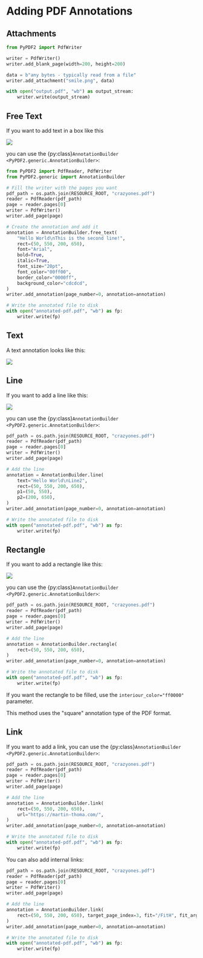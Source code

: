 # Adding PDF Annotations

## Attachments

```python
from PyPDF2 import PdfWriter

writer = PdfWriter()
writer.add_blank_page(width=200, height=200)

data = b"any bytes - typically read from a file"
writer.add_attachment("smile.png", data)

with open("output.pdf", "wb") as output_stream:
    writer.write(output_stream)
```


## Free Text

If you want to add text in a box like this

![](free-text-annotation.png)

you can use the {py:class}`AnnotationBuilder <PyPDF2.generic.AnnotationBuilder>`:

```python
from PyPDF2 import PdfReader, PdfWriter
from PyPDF2.generic import AnnotationBuilder

# Fill the writer with the pages you want
pdf_path = os.path.join(RESOURCE_ROOT, "crazyones.pdf")
reader = PdfReader(pdf_path)
page = reader.pages[0]
writer = PdfWriter()
writer.add_page(page)

# Create the annotation and add it
annotation = AnnotationBuilder.free_text(
    "Hello World\nThis is the second line!",
    rect=(50, 550, 200, 650),
    font="Arial",
    bold=True,
    italic=True,
    font_size="20pt",
    font_color="00ff00",
    border_color="0000ff",
    background_color="cdcdcd",
)
writer.add_annotation(page_number=0, annotation=annotation)

# Write the annotated file to disk
with open("annotated-pdf.pdf", "wb") as fp:
    writer.write(fp)
```

## Text

A text annotation looks like this:

![](text-annotation.png)

## Line

If you want to add a line like this:

![](annotation-line.png)

you can use the {py:class}`AnnotationBuilder <PyPDF2.generic.AnnotationBuilder>`:

```python
pdf_path = os.path.join(RESOURCE_ROOT, "crazyones.pdf")
reader = PdfReader(pdf_path)
page = reader.pages[0]
writer = PdfWriter()
writer.add_page(page)

# Add the line
annotation = AnnotationBuilder.line(
    text="Hello World\nLine2",
    rect=(50, 550, 200, 650),
    p1=(50, 550),
    p2=(200, 650),
)
writer.add_annotation(page_number=0, annotation=annotation)

# Write the annotated file to disk
with open("annotated-pdf.pdf", "wb") as fp:
    writer.write(fp)
```

## Rectangle

If you want to add a rectangle like this:

![](annotation-square.png)

you can use the {py:class}`AnnotationBuilder <PyPDF2.generic.AnnotationBuilder>`:

```python
pdf_path = os.path.join(RESOURCE_ROOT, "crazyones.pdf")
reader = PdfReader(pdf_path)
page = reader.pages[0]
writer = PdfWriter()
writer.add_page(page)

# Add the line
annotation = AnnotationBuilder.rectangle(
    rect=(50, 550, 200, 650),
)
writer.add_annotation(page_number=0, annotation=annotation)

# Write the annotated file to disk
with open("annotated-pdf.pdf", "wb") as fp:
    writer.write(fp)
```

If you want the rectangle to be filled, use the `interiour_color="ff0000"` parameter.

This method uses the "square" annotation type of the PDF format.

## Link

If you want to add a link, you can use
the {py:class}`AnnotationBuilder <PyPDF2.generic.AnnotationBuilder>`:

```python
pdf_path = os.path.join(RESOURCE_ROOT, "crazyones.pdf")
reader = PdfReader(pdf_path)
page = reader.pages[0]
writer = PdfWriter()
writer.add_page(page)

# Add the line
annotation = AnnotationBuilder.link(
    rect=(50, 550, 200, 650),
    url="https://martin-thoma.com/",
)
writer.add_annotation(page_number=0, annotation=annotation)

# Write the annotated file to disk
with open("annotated-pdf.pdf", "wb") as fp:
    writer.write(fp)
```

You can also add internal links:

```python
pdf_path = os.path.join(RESOURCE_ROOT, "crazyones.pdf")
reader = PdfReader(pdf_path)
page = reader.pages[0]
writer = PdfWriter()
writer.add_page(page)

# Add the line
annotation = AnnotationBuilder.link(
    rect=(50, 550, 200, 650), target_page_index=3, fit="/FitH", fit_args=(123,)
)
writer.add_annotation(page_number=0, annotation=annotation)

# Write the annotated file to disk
with open("annotated-pdf.pdf", "wb") as fp:
    writer.write(fp)
```
